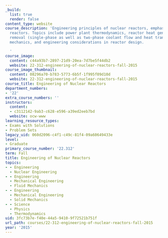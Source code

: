 ```yaml
---
_build:
  list: true
  render: false
content_type: website
course_description: 'Engineering principles of nuclear reactors, emphasizing power
  reactors. Topics include power plant thermodynamics, reactor heat generation and
  removal (single-phase as well as two-phase coolant flow and heat transfer), structural
  mechanics, and engineering considerations in reactor design.

  '
course_image:
  content: c44a93b7-2897-21d9-20ea-7d7be5f44db2
  website: 22-312-engineering-of-nuclear-reactors-fall-2015
course_image_thumbnail:
  content: 08296a70-b783-5773-6b5f-1f995f09d10d
  website: 22-312-engineering-of-nuclear-reactors-fall-2015
course_title: Engineering of Nuclear Reactors
department_numbers:
- '22'
extra_course_numbers: ''
instructors:
  content:
  - c3112142-9ab3-c628-e596-a39ed2eeb7bd
  website: ocw-www
learning_resource_types:
- Exams with Solutions
- Problem Sets
legacy_uid: 060d2096-c4f1-c49c-81f4-09a60649433e
level:
- Graduate
primary_course_number: '22.312'
term: Fall
title: Engineering of Nuclear Reactors
topics:
- - Engineering
  - Nuclear Engineering
- - Engineering
  - Mechanical Engineering
  - Fluid Mechanics
- - Engineering
  - Mechanical Engineering
  - Solid Mechanics
- - Science
  - Physics
  - Thermodynamics
uid: 3fc73b7e-f40e-44a5-9410-9f72521b751f
url_path: courses/22-312-engineering-of-nuclear-reactors-fall-2015
year: '2015'
---
```

